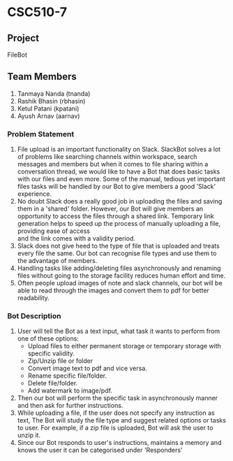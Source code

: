# CSC510-7

## Project 
FileBot
## Team Members 
1. Tanmaya Nanda (tnanda)
2. Rashik Bhasin (rbhasin)
3. Ketul Patani (kpatani)
4. Ayush Arnav (aarnav)

### Problem Statement
1. File upload is an important functionality on Slack. SlackBot solves a lot of problems like 
searching channels within workspace, search messages and members but when it comes to file sharing within a conversation thread, we would like to have a 
Bot that does basic tasks with our files and even more. Some of the manual, tedious yet important files tasks will be handled by our Bot to give members
a good 'Slack' experience.
2. No doubt Slack does a really good job in uploading the files and saving them in a 'shared' folder. However, our Bot will give members 
an opportunity to access the files through a shared link. Temporary link generation helps to speed up the process of manually uploading a file, providing ease
of access  
and the link comes with a validity period. 
3. Slack does not give heed to the type of file that is uploaded and treats every file the same. Our bot can recognise file types and use 
them to the advantage of members.
3. Handling tasks like adding/deleting files asynchronously and renaming files without going to the storage facility reduces human effort and time.
4. Often people upload images of note and slack channels, our bot will be able to read through the images and convert them to pdf for 
better readability.

### Bot Description

1. User will tell the Bot as a text input, what task it wants to perform from one of these options:
    - Upload files to either permanent storage or temporary storage with specific validity.
    - Zip/Unzip file or folder
    - Convert image text to pdf and vice versa.
    - Rename specific file/folder.
    - Delete file/folder.
    - Add watermark to image/pdf.
2. Then our bot will perform the specific task in asynchronously manner and then ask for further instructions.
3. While uploading a file, if the user does not specify any instruction as text, The Bot will study the file type and suggest related options or tasks
to user. For example, if a zip file is uploaded, Bot will ask the user to unzip it. 
4. Since our Bot responds to user's instructions, maintains a memory and knows the user it can be categorised under 'Responders'

